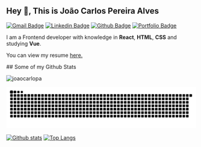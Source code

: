 ## Hey 👋, This is João Carlos Pereira Alves
[![Gmail Badge](https://img.shields.io/badge/-joaocarlopa@gmail.com-c14438?style=flat&logo=Gmail&logoColor=white&link=mailto:joaocarlopa@gmail.com)](mailto:joaocarlopa@gmail.com) 
[![Linkedin Badge](https://img.shields.io/badge/-joaocarlopa-0072b1?style=flat&logo=Linkedin&logoColor=white&link=https://www.linkedin.com/in/joaocarlopa/)](https://www.linkedin.com/in/joaocarlopa/) [![Github Badge](https://img.shields.io/badge/-joaocarlopa-grey?style=flat&logo=github&logoColor=white&link=https://github.com/joaocarlopa/)](https://www.github.com/joaocarlopa/) [![Portfolio Badge](https://img.shields.io/badge/portfolio-web-blue?style=flat&link=https://portfolio-vue-js.vercel.app/#//)](https://portfolio-vue-js.vercel.app/#//) <p align='left'>

  I am a Frontend developer with knowledge in **React**, **HTML**, **CSS** and studying **Vue**.

</p><p align='left'> You can view my resume <a href='https://drive.google.com/u/0/uc?id=120e4TNInAQZgv_PPJFV7EDgDWMEO3nY0&export=download ' target=_blank><u>here</u>.</a></p>
## Some of my Github Stats
<p align=left> <img src=https://komarev.com/ghpvc/?username=joaocarlopa alt=joaocarlopa /> </p>

<img src='./snake.svg' />

[![Github stats](https://github-readme-stats.vercel.app/api?username=joaocarlopa&show_icons=true&include_all_commits=true)](https://github.com/joaocarlopa/github-readme-stats)
[![Top Langs](https://github-readme-stats.vercel.app/api/top-langs/?username=joaocarlopa&layout=compact)](https://github.com/joaocarlopa/github-readme-stats)








